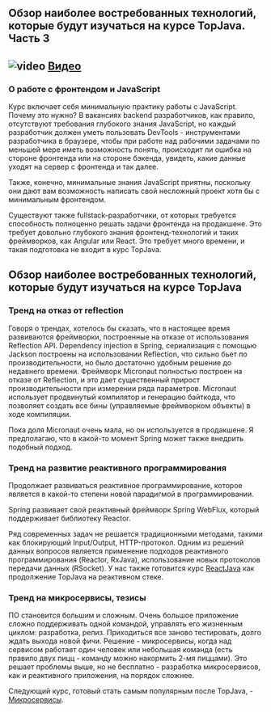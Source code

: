 ## Обзор наиболее востребованных технологий, которые будут изучаться на курсе TopJava. Часть 3

## ![video](https://cloud.githubusercontent.com/assets/13649199/13672715/06dbc6ce-e6e7-11e5-81a9-04fbddb9e488.png) [Видео](https://drive.google.com/file/d/1MjmpkBV0AnO914P-C8H7SWY7k7ReMU4t)

### О работе с фронтендом и JavaScript
Курс включает себя минимальную практику работы с JavaScript. 
Почему это нужно?
В вакансиях backend разработчиков, как правило, отсутствуют 
требования глубокого знания JavaScript, но каждый разработчик 
должен уметь пользовать DevTools - инструментами разработчика 
в браузере, чтобы при работе над рабочими задачами по меньшей 
мере иметь возможность понять, происходит ли ошибка на стороне 
фронтенда или на стороне бэкенда, увидеть, какие данные уходят 
на сервер с фронтенда и так далее.

Также, конечно, минимальные знания JavaScript приятны, поскольку 
они дают вам возможность написать свой несложный проект хотя 
бы с минимальным фронтендом.

Существуют также fullstack-разработчики, от которых требуется 
способность полноценно решать задачи фронтенда на продакшене. 
Это требует довольно глубокого знания фронтенд-технологий и 
таких фреймворков, как Angular или React. Это требует много 
времени, и такая подготовка не входит в курс TopJava.

## Обзор наиболее востребованных технологий, которые будут изучаться на курсе TopJava

### Тренд на отказ от reflection

Говоря о трендах, хотелось бы сказать, что в настоящее
время развиваются фреймворки, построенные на отказе
от использования Reflection API.
Dependency injection в Spring, сериализация с помощью
Jackson построены на использовании Reflection, что
сильно бьет по производительности, но было достаточно
удобным решение до недавнего времени.
Фреймворк Micronaut полностью построен на отказе от
Reflection, и это дает существенный прирост
производительности при измерении ряда параметров.
Micronaut использует продвинутый компилятор и
генерацию байткода, что позволяет создать все
бины (управляемые фреймворком объекты) в ходе компиляции.

Пока доля Micronaut очень мала, но он используется
в продакшене. Я предполагаю, что в какой-то момент
Spring может также внедрить подобный подход.

### Тренд на развитие реактивного программирования

Продолжает развиваться реактивное программирование,
которое является в какой-то степени новой парадигмой
в программировании.

Spring развивает свой реактивный фреймворк Spring WebFlux,
который поддерживает библиотеку Reactor.


Ряд современных задач не решается традиционными
методами, такими как блокирующий Input/Output,
HTTP-протокол. Одним из решений данных вопросов
является применение подходов реактивного
программирования (Reactor, RxJava), использование
новых протоколов передачи данных (RSocket).
У нас также готовится курс [ReactJava](https://javaops.ru/#inprogress) как
продолжение TopJava на реактивном стеке.

### Тренд на микросервисы, тезисы
ПО становится большим и сложным.
Очень большое приложение сложно поддерживать
одной командой, управлять его жизненным
циклом: разработка, релиз. Приходиться все
заново тестировать, долго ждать выхода новой фичи.
Решение - микросервисы, когда над сервисом
работает один человек или небольшая команда
(есть правило двух пицц - команду можно накормить
2-мя пиццами). Это решает проблемы выше, но
не бесплатно - разработка микросервисов, как
и реактивного приложения, на порядок сложнее.

Следующий курс, готовый стать самым популярным
после TopJava, - [Микросервисы](https://javaops.ru/view/cloudjava).


